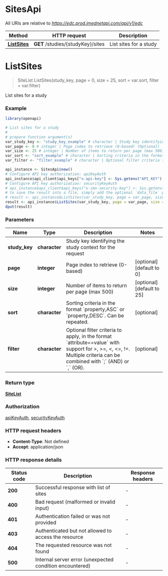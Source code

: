 # SitesApi

All URIs are relative to *https://edc.prod.imednetapi.com/api/v1/edc*

Method | HTTP request | Description
------------- | ------------- | -------------
[**ListSites**](SitesApi.md#ListSites) | **GET** /studies/{studyKey}/sites | List sites for a study


# **ListSites**
> SiteList ListSites(study_key, page = 0, size = 25, sort = var.sort, filter = var.filter)

List sites for a study

### Example
```R
library(openapi)

# List sites for a study
#
# prepare function argument(s)
var_study_key <- "study_key_example" # character | Study key identifying the study context for the request
var_page <- 0 # integer | Page index to retrieve (0-based) (Optional)
var_size <- 25 # integer | Number of items to return per page (max 500) (Optional)
var_sort <- "sort_example" # character | Sorting criteria in the format `property,ASC` or `property,DESC`. Can be repeated. (Optional)
var_filter <- "filter_example" # character | Optional filter criteria to apply, in the format `attribute==value` with support for >, >=, <, <=, !=. Multiple criteria can be combined with `;` (AND) or `,` (OR). (Optional)

api_instance <- SitesApi$new()
# Configure API key authorization: apiKeyAuth
api_instance$api_client$api_keys["x-api-key"] <- Sys.getenv("API_KEY")
# Configure API key authorization: securityKeyAuth
# api_instance$api_client$api_keys["x-imn-security-key"] <- Sys.getenv("API_KEY")
# to save the result into a file, simply add the optional `data_file` parameter, e.g.
# result <- api_instance$ListSites(var_study_key, page = var_page, size = var_size, sort = var_sort, filter = var_filterdata_file = "result.txt")
result <- api_instance$ListSites(var_study_key, page = var_page, size = var_size, sort = var_sort, filter = var_filter)
dput(result)
```

### Parameters

Name | Type | Description  | Notes
------------- | ------------- | ------------- | -------------
 **study_key** | **character**| Study key identifying the study context for the request | 
 **page** | **integer**| Page index to retrieve (0-based) | [optional] [default to 0]
 **size** | **integer**| Number of items to return per page (max 500) | [optional] [default to 25]
 **sort** | **character**| Sorting criteria in the format &#x60;property,ASC&#x60; or &#x60;property,DESC&#x60;. Can be repeated. | [optional] 
 **filter** | **character**| Optional filter criteria to apply, in the format &#x60;attribute&#x3D;&#x3D;value&#x60; with support for &gt;, &gt;&#x3D;, &lt;, &lt;&#x3D;, !&#x3D;. Multiple criteria can be combined with &#x60;;&#x60; (AND) or &#x60;,&#x60; (OR). | [optional] 

### Return type

[**SiteList**](SiteList.md)

### Authorization

[apiKeyAuth](../README.md#apiKeyAuth), [securityKeyAuth](../README.md#securityKeyAuth)

### HTTP request headers

 - **Content-Type**: Not defined
 - **Accept**: application/json

### HTTP response details
| Status code | Description | Response headers |
|-------------|-------------|------------------|
| **200** | Successful response with list of sites |  -  |
| **400** | Bad request (malformed or invalid input) |  -  |
| **401** | Authentication failed or was not provided |  -  |
| **403** | Authenticated but not allowed to access the resource |  -  |
| **404** | The requested resource was not found |  -  |
| **500** | Internal server error (unexpected condition encountered) |  -  |

